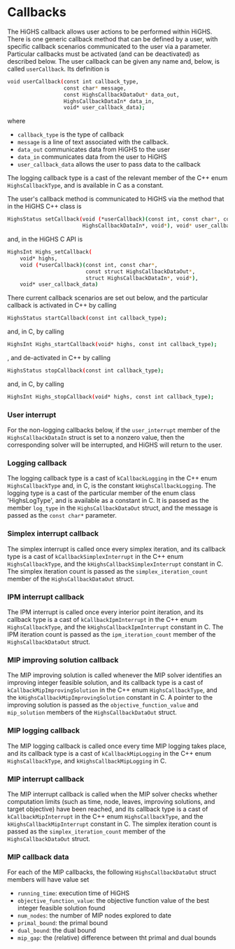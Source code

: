 # Callbacks

The HiGHS callback allows user actions to be performed within HiGHS. There is one generic callback method that can be defined by a user, with specific callback scenarios communicated to the user via a parameter. Particular callbacks must be activated (and can be deactivated) as described below. The user callback can be given any name and, below, is called `userCallback`. Its definition is

```bash
void userCallback(const int callback_type,
                  const char* message,
                  const HighsCallbackDataOut* data_out,
                  HighsCallbackDataIn* data_in,
                  void* user_callback_data);
```

where

* `callback_type` is the type of callback
* `message` is a line of text associated with the callback.
* `data_out` communicates data from HiGHS to the user
* `data_in` communicates data from the user to HiGHS
* `user_callback_data` allows the user to pass data to the callback

The logging callback type is a cast of the relevant member of the C++ enum
`HighsCallbackType`, and is available in C as a constant.

The user's callback method is communicated to HiGHS via the method that in the HiGHS C++ class is
```bash
HighsStatus setCallback(void (*userCallback)(const int, const char*, const HighsCallbackDataOut*,
                        HighsCallbackDataIn*, void*), void* user_callback_data);
```
and, in the HiGHS C API is
```bash
HighsInt Highs_setCallback(
    void* highs,
    void (*userCallback)(const int, const char*,
                         const struct HighsCallbackDataOut*,
                         struct HighsCallbackDataIn*, void*),
    void* user_callback_data)
```
There current callback scenarios are set out below, and the particular callback is activated in C++ by calling

```bash
HighsStatus startCallback(const int callback_type);
```
and, in C, by calling
```bash
HighsInt Highs_startCallback(void* highs, const int callback_type);
```
, and de-activated in C++ by calling
```bash
HighsStatus stopCallback(const int callback_type);
```
and, in C, by calling
```bash
HighsInt Highs_stopCallback(void* highs, const int callback_type);
```

### User interrupt

For the non-logging callbacks below, if the `user_interrupt` member of the
`HighsCallbackDataIn` struct is set to a nonzero value, then the
corresponding solver will be interrupted, and HiGHS will return to the
user.

### Logging callback

The logging callback type is a cast of `kCallbackLogging` in the C++
enum `HighsCallbackType` and, in C, is the constant
`kHighsCallbackLogging`. The logging type is a cast of the particular
member of the enum class 'HighsLogType', and is available as a
constant in C. It is passed as the member `log_type` in the
`HighsCallbackDataOut` struct, and the message is passed as the `const
char*` parameter.

### Simplex interrupt callback

The simplex interrupt is called once every simplex iteration, and its
callback type is a cast of `kCallbackSimplexInterrupt` in the C++ enum
`HighsCallbackType`, and the `kHighsCallbackSimplexInterrupt` constant
in C. The simplex iteration count is passed as the
`simplex_iteration_count` member of the `HighsCallbackDataOut` struct.

### IPM interrupt callback

The IPM interrupt is called once every interior point iteration, and
its callback type is a cast of `kCallbackIpmInterrupt` in the C++ enum
`HighsCallbackType`, and the `kHighsCallbackIpmInterrupt` constant in
C. The IPM iteration count is passed as the `ipm_iteration_count`
member of the `HighsCallbackDataOut` struct.

### MIP improving solution callback

The MIP improving solution is called whenever the MIP solver
identifies an improving integer feasible solution, and its callback
type is a cast of `kCallbackMipImprovingSolution` in the C++ enum
`HighsCallbackType`, and the `kHighsCallbackMipImprovingSolution`
constant in C. A pointer to the improving solution is passed as the
`objective_function_value` and `mip_solution` members of the
`HighsCallbackDataOut` struct.


### MIP logging callback

The MIP logging callback is called once every time MIP logging takes
place, and its callback type is a cast of `kCallbackMipLogging` in the
C++ enum `HighsCallbackType`, and `kHighsCallbackMipLogging` in C.

### MIP interrupt callback

The MIP interrupt callback is called when the MIP solver checks
whether computation limits (such as time, node, leaves, improving
solutions, and target objective) have been reached, and its callback
type is a cast of `kCallbackMipInterrupt` in the C++ enum
`HighsCallbackType`, and the `kHighsCallbackMipInterrupt` constant in
C. The simplex iteration count is passed as the
`simplex_iteration_count` member of the `HighsCallbackDataOut` struct.

### MIP callback data

For each of the MIP callbacks, the following `HighsCallbackDataOut` struct members will have value set

* `running_time`: execution time of HiGHS
* `objective_function_value`: the objective function value of the best integer feasible solution found
* `num_nodes`: the number of MIP nodes explored to date
* `primal_bound`: the primal bound
* `dual_bound`: the dual bound
* `mip_gap`: the (relative) difference between tht primal and dual bounds



